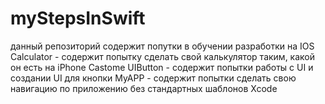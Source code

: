 # myStepsInSwift
данный репозиторий содержит попутки в обучении разработки на IOS 
Calculator - содержит попытку сделать свой калькулятор таким, какой он есть на iPhone
Castome UIButton - содержит попытки работы с UI и создании UI для кнопки
MyAPP - содержит попытки сделать свою навигацию по приложению без стандартных шаблонов Xcode
